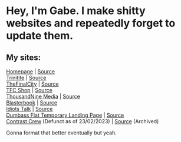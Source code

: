 # Hey, I'm Gabe. I make shitty websites and repeatedly forget to update them.

## My sites:

[Homepage](https://gabriel-sykes.com) | [Source](https://github.com/sykesgabri/homepage-new)<br>
[Trinitite](https://trinitite.band) | [Source](https://github.com/sykesgabri/trinitite.band)<br>
[TheFinalCity](https://thefinalcity.com) | [Source](https://github.com/sykesgabri/thefinalcity)<br>
[TFC Shop](https://thefinalcity.shop) | [Source](https://github.com/sykesgabri/thefinalcity.shop)<br>
[ThousandNine Media](https://thousandnine.com) | [Source](https://github.com/sykesgabri/thousandnine)<br>
[Blasterbook](https://blasterbook.com) | [Source](https://github.com/sykesgabri/blasterbook)<br>
[Idiots Talk](https://idiotstalk.net) | [Source](https://github.com/sykesgabri/idiotstalk)<br>
[Dumbass Flat Temporary Landing Page](https://dumbassflat.net) | [Source](https://github.com/sykesgabri/dumbassflat-temporary)<br>
[Contrast Crew](https://contrastcrew.co.uk) (Defunct as of 23/02/2023) | [Source](https://github.com/sykesgabri/contrastcrew) (Archived)<br>

Gonna format that better eventually but yeah.
